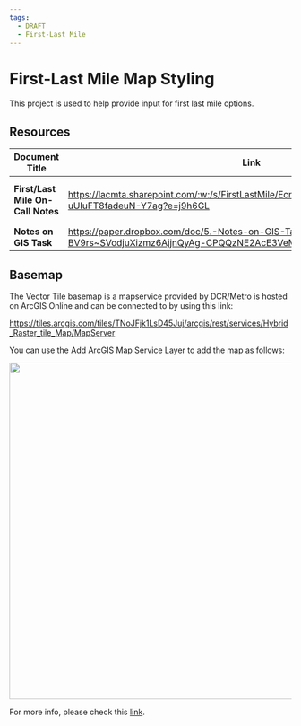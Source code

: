 ```yaml
---
tags:
  - DRAFT
  - First-Last Mile
---
```


# First-Last Mile Map Styling

This project is used to help provide input for first last mile options.

## Resources


| Document Title | Link| Description|
|----|----|-----|
|**First/Last Mile On-Call Notes**|https://lacmta.sharepoint.com/:w:/s/FirstLastMile/EcnGhBJNfQ9MluHXf_ch1qcBG9W-uUIuFT8fadeuN-Y7ag?e=j9h6GL|Notes about the FLM for the consultants.
|**Notes on GIS Task**|https://paper.dropbox.com/doc/5.-Notes-on-GIS-Task--BV9rs~SVodjuXizmz6AjjnQyAg-CPQQzNE2AcE3VeM7NOi4r|


## Basemap

The Vector Tile basemap is a mapservice provided by DCR/Metro is hosted on ArcGIS Online and can be connected to by using this link:

https://tiles.arcgis.com/tiles/TNoJFjk1LsD45Juj/arcgis/rest/services/Hybrid_Raster_tile_Map/MapServer

You can use the Add ArcGIS Map Service Layer to add the map as follows:

<img src="../media/flm_basemap.png" width="600">

For more info, please check this [link](https://gis.stackexchange.com/questions/202615/adding-arcgis-online-services-to-qgis).
